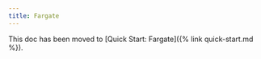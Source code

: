 ```yaml
---
title: Fargate
---
```


This doc has been moved to [Quick Start: Fargate]({% link quick-start.md %}).